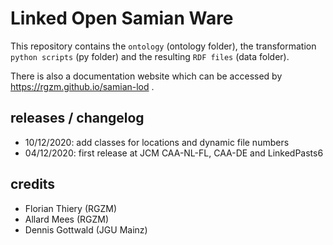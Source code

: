 # Linked Open Samian Ware

This repository contains the `ontology` (ontology folder), the transformation `python scripts` (py folder) and the resulting `RDF files` (data folder).
    
There is also a documentation website which can be accessed by <https://rgzm.github.io/samian-lod> .
  
## releases / changelog   
     
-   10/12/2020: add classes for locations and dynamic file numbers
-   04/12/2020: first release at JCM CAA-NL-FL, CAA-DE and LinkedPasts6
 
## credits

-   Florian Thiery (RGZM)
-   Allard Mees (RGZM)
-   Dennis Gottwald (JGU Mainz)
